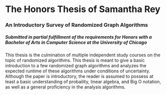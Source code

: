 # The Honors Thesis of Samantha Rey
### An Introductory Survey of Randomized Graph Algorithms
##### Submitted in partial fulfillment of the requirements for Honors with a Bachelor of Arts in Computer Science at the University of Chicago

This thesis is the culmination of multiple independent study courses on the topic of randomized algorithms. This thesis is meant to give a basic introduction to a few randomized graph algorithms and analyzes the expected runtime of these algorithms under conditions of uncertainty. Although the paper is introductory, the reader is assumed to possess at least a basic understanding of probaility, linear algebra, and Big O notation, as well as a general proficiency in the analysis algorithms.
